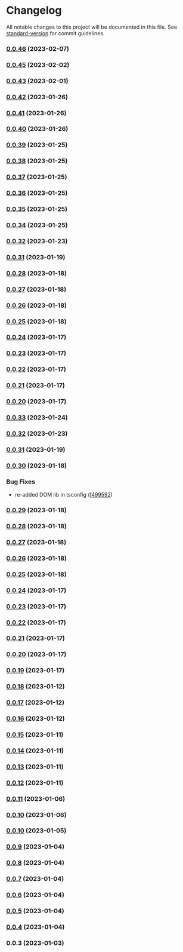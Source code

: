 # Changelog

All notable changes to this project will be documented in this file. See [standard-version](https://github.com/conventional-changelog/standard-version) for commit guidelines.

### [0.0.46](https://github.com/flanlabs/prometheus-types/compare/v0.0.45...v0.0.46) (2023-02-07)

### [0.0.45](https://github.com/flanlabs/prometheus-types/compare/v0.0.43...v0.0.45) (2023-02-02)

### [0.0.43](https://github.com/flanlabs/prometheus-types/compare/v0.0.42...v0.0.43) (2023-02-01)

### [0.0.42](https://github.com/flanlabs/prometheus-types/compare/v0.0.41...v0.0.42) (2023-01-26)

### [0.0.41](https://github.com/flanlabs/prometheus-types/compare/v0.0.40...v0.0.41) (2023-01-26)

### [0.0.40](https://github.com/flanlabs/prometheus-types/compare/v0.0.39...v0.0.40) (2023-01-26)

### [0.0.39](https://github.com/flanlabs/prometheus-types/compare/v0.0.38...v0.0.39) (2023-01-25)

### [0.0.38](https://github.com/flanlabs/prometheus-types/compare/v0.0.37...v0.0.38) (2023-01-25)

### [0.0.37](https://github.com/flanlabs/prometheus-types/compare/v0.0.36...v0.0.37) (2023-01-25)

### [0.0.36](https://github.com/flanlabs/prometheus-types/compare/v0.0.35...v0.0.36) (2023-01-25)

### [0.0.35](https://github.com/flanlabs/prometheus-types/compare/v0.0.34...v0.0.35) (2023-01-25)

### [0.0.34](https://github.com/flanlabs/prometheus-types/compare/v0.0.33...v0.0.34) (2023-01-25)

### [0.0.32](https://github.com/flanlabs/prometheus-types/compare/v0.0.31...v0.0.32) (2023-01-23)

### [0.0.31](https://github.com/flanlabs/prometheus-types/compare/v0.0.30...v0.0.31) (2023-01-19)

### [0.0.28](https://github.com/flanlabs/prometheus-types/compare/v0.0.27...v0.0.28) (2023-01-18)

### [0.0.27](https://github.com/flanlabs/prometheus-types/compare/v0.0.26...v0.0.27) (2023-01-18)

### [0.0.26](https://github.com/flanlabs/prometheus-types/compare/v0.0.25...v0.0.26) (2023-01-18)

### [0.0.25](https://github.com/flanlabs/prometheus-types/compare/v0.0.24...v0.0.25) (2023-01-18)

### [0.0.24](https://github.com/flanlabs/prometheus-types/compare/v0.0.23...v0.0.24) (2023-01-17)

### [0.0.23](https://github.com/flanlabs/prometheus-types/compare/v0.0.22...v0.0.23) (2023-01-17)

### [0.0.22](https://github.com/flanlabs/prometheus-types/compare/v0.0.21...v0.0.22) (2023-01-17)

### [0.0.21](https://github.com/flanlabs/prometheus-types/compare/v0.0.20...v0.0.21) (2023-01-17)

### [0.0.20](https://github.com/flanlabs/prometheus-types/compare/v0.0.18...v0.0.20) (2023-01-17)

### [0.0.33](https://github.com/flanlabs/prometheus-types/compare/v0.0.30...v0.0.33) (2023-01-24)

### [0.0.32](https://github.com/flanlabs/prometheus-types/compare/v0.0.31...v0.0.32) (2023-01-23)

### [0.0.31](https://github.com/flanlabs/prometheus-types/compare/v0.0.30...v0.0.31) (2023-01-19)

### [0.0.30](https://github.com/flanlabs/prometheus-types/compare/v0.0.29...v0.0.30) (2023-01-18)

### Bug Fixes

- re-added DOM lib in tsconfig ([f499592](https://github.com/flanlabs/prometheus-types/commit/f4995923e98d93dfa20f0e3db00c0978c7d532b1))

### [0.0.29](https://github.com/flanlabs/prometheus-types/compare/v0.0.18...v0.0.29) (2023-01-18)

### [0.0.28](https://github.com/flanlabs/prometheus-types/compare/v0.0.27...v0.0.28) (2023-01-18)

### [0.0.27](https://github.com/flanlabs/prometheus-types/compare/v0.0.26...v0.0.27) (2023-01-18)

### [0.0.26](https://github.com/flanlabs/prometheus-types/compare/v0.0.25...v0.0.26) (2023-01-18)

### [0.0.25](https://github.com/flanlabs/prometheus-types/compare/v0.0.24...v0.0.25) (2023-01-18)

### [0.0.24](https://github.com/flanlabs/prometheus-types/compare/v0.0.23...v0.0.24) (2023-01-17)

### [0.0.23](https://github.com/flanlabs/prometheus-types/compare/v0.0.22...v0.0.23) (2023-01-17)

### [0.0.22](https://github.com/flanlabs/prometheus-types/compare/v0.0.21...v0.0.22) (2023-01-17)

### [0.0.21](https://github.com/flanlabs/prometheus-types/compare/v0.0.20...v0.0.21) (2023-01-17)

### [0.0.20](https://github.com/flanlabs/prometheus-types/compare/v0.0.19...v0.0.20) (2023-01-17)

### [0.0.19](https://github.com/flanlabs/prometheus-types/compare/v0.0.18...v0.0.19) (2023-01-17)

### [0.0.18](https://github.com/flanlabs/prometheus-types/compare/v0.0.17...v0.0.18) (2023-01-12)

### [0.0.17](https://github.com/flanlabs/prometheus-types/compare/v0.0.16...v0.0.17) (2023-01-12)

### [0.0.16](https://github.com/flanlabs/prometheus-types/compare/v0.0.15...v0.0.16) (2023-01-12)

### [0.0.15](https://github.com/flanlabs/prometheus-types/compare/v0.0.14...v0.0.15) (2023-01-11)

### [0.0.14](https://github.com/flanlabs/prometheus-types/compare/v0.0.13...v0.0.14) (2023-01-11)

### [0.0.13](https://github.com/flanlabs/prometheus-types/compare/v0.0.12...v0.0.13) (2023-01-11)

### [0.0.12](https://github.com/flanlabs/prometheus-types/compare/v0.0.11...v0.0.12) (2023-01-11)

### [0.0.11](https://github.com/flanlabs/prometheus-types/compare/v0.0.10...v0.0.11) (2023-01-06)

### [0.0.10](https://github.com/flanlabs/prometheus-types/compare/v0.0.9...v0.0.10) (2023-01-06)

### [0.0.10](https://github.com/flanlabs/prometheus-types/compare/v0.0.0...v0.0.10) (2023-01-05)

### [0.0.9](https://github.com/flanlabs/prometheus-types/compare/v0.0.8...v0.0.9) (2023-01-04)

### [0.0.8](https://github.com/flanlabs/prometheus-types/compare/v0.0.7...v0.0.8) (2023-01-04)

### [0.0.7](https://github.com/flanlabs/prometheus-types/compare/v0.0.6...v0.0.7) (2023-01-04)

### [0.0.6](https://github.com/flanlabs/prometheus-types/compare/v0.0.5...v0.0.6) (2023-01-04)

### [0.0.5](https://github.com/flanlabs/prometheus-types/compare/v0.0.4...v0.0.5) (2023-01-04)

### [0.0.4](https://github.com/flanlabs/prometheus-types/compare/v0.0.3...v0.0.4) (2023-01-04)

### 0.0.3 (2023-01-03)

